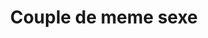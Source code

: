 ---
title: Couple de meme sexe
longTitle: 'Couple de même sexe'
tags:
- gccommon
french:
- "[[Same-sex couples]]"
---